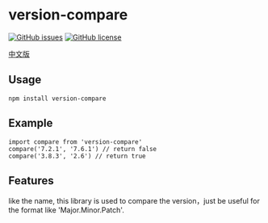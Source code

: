 # version-compare

[![GitHub issues](https://img.shields.io/github/issues/wingtao/version-compare.svg)](https://github.com/wingtao/version-compare/issues)
[![GitHub license](https://img.shields.io/github/license/wingtao/version-compare.svg)](https://github.com/wingtao/version-compare/blob/master/LICENSE)

[中文版](README-CN.md)

## Usage

    npm install version-compare

## Example

    import compare from 'version-compare'
    compare('7.2.1', '7.6.1') // return false
    compare('3.8.3', '2.6') // return true

## Features

like the name, this library is used to compare the version，just be useful for the format like 'Major.Minor.Patch'.